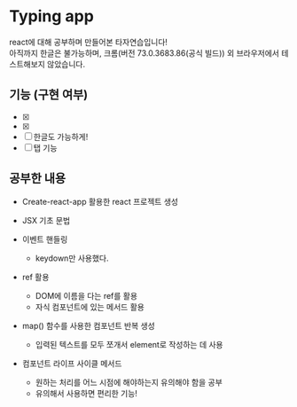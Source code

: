 # Typing app

react에 대해 공부하며 만들어본 타자연습입니다!  
아직까지 한글은 불가능하며, 크롬(버전 73.0.3683.86(공식 빌드)) 외 브라우저에서 테스트해보지 않았습니다.

## 기능 (구현 여부)

- [x] 
- [x] 
- [ ] 한글도 가능하게!
- [ ] 탭 기능 

## 공부한 내용

- Create-react-app 활용한 react 프로젝트 생성

- JSX 기초 문법

- 이벤트 핸들링
  - keydown만 사용했다.

- ref 활용
  - DOM에 이름을 다는 ref를 활용
  - 자식 컴포넌트에 있는 메서드 활용

- map() 함수를 사용한 컴포넌트 반복 생성
  - 입력된 텍스트를 모두 쪼개서 element로 작성하는 데 사용

- 컴포넌트 라이프 사이클 메서드
  - 원하는 처리를 어느 시점에 해야하는지 유의해야 함을 공부
  - 유의해서 사용하면 편리한 기능!